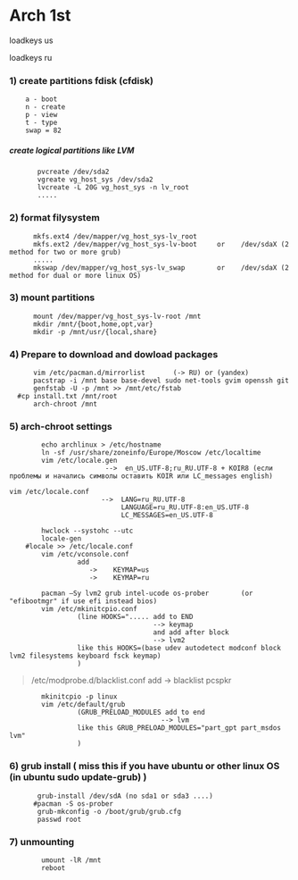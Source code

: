 # Arch 1st

loadkeys us

loadkeys ru

### 1) create partitions fdisk (cfdisk)
        a - boot
        n - create
        p - view
        t - type
        swap = 82
        
 ##### create logical partitions like LVM
 ```nginx
        pvcreate /dev/sda2
        vgreate vg_host_sys /dev/sda2
        lvcreate -L 20G vg_host_sys -n lv_root
        .....
  ```      
  ### 2) format filysystem
  ```nginx
        mkfs.ext4 /dev/mapper/vg_host_sys-lv_root
        mkfs.ext2 /dev/mapper/vg_host_sys-lv-boot     or    /dev/sdaX (2 method for two or more grub)
        .....
        mkswap /dev/mapper/vg_host_sys-lv_swap        or    /dev/sdaX (2 method for dual or more linux OS)
  ```     
  ### 3) mount partitions
  ```nginx
        mount /dev/mapper/vg_host_sys-lv-root /mnt
        mkdir /mnt/{boot,home,opt,var}
        mkdir -p /mnt/usr/{local,share}
   ```     
 ### 4) Prepare to download and dowload packages      
  ```nginx      
        vim /etc/pacman.d/mirrorlist       (-> RU) or (yandex)
        pacstrap -i /mnt base base-devel sudo net-tools gvim openssh git
        genfstab -U -p /mnt >> /mnt/etc/fstab
    #cp install.txt /mnt/root
        arch-chroot /mnt
  ```      
### 5) arch-chroot settings
```nginx
        echo archlinux > /etc/hostname
        ln -sf /usr/share/zoneinfo/Europe/Moscow /etc/localtime
        vim /etc/locale.gen   
                        -->  en_US.UTF-8;ru_RU.UTF-8 + KOIR8 (если проблемы и начались символы оставить KOIR или LC_messages english)
 ```
 ```nginx
 vim /etc/locale.conf
                        -->  LANG=ru_RU.UTF-8
                             LANGUAGE=ru_RU.UTF-8:en_US.UTF-8
                             LC_MESSAGES=en_US.UTF-8
```
```nginx
        hwclock --systohc --utc
        locale-gen
    #locale >> /etc/locale.conf
        vim /etc/vconsole.conf
                 add
                    ->    KEYMAP=us
                    ->    KEYMAP=ru
```
```nginx
        pacman –Sy lvm2 grub intel-ucode os-prober        (or "efibootmgr" if use efi instead bios)
        vim /etc/mkinitcpio.conf
                 (line HOOKS="..... add to END
                                    --> keymap
                                    and add after block 
                                    --> lvm2
                 like this HOOKS=(base udev autodetect modconf block lvm2 filesystems keyboard fsck keymap)
                 )
```
> /etc/modprobe.d/blacklist.conf 
               add
                        ->   blacklist pcspkr
```nginx                      
        mkinitcpio -p linux
        vim /etc/default/grub
                 (GRUB_PRELOAD_MODULES add to end
                                      --> lvm
                 like this GRUB_PRELOAD_MODULES="part_gpt part_msdos lvm"
                 )
```                 
 ### 6) grub install ( miss this if you have ubuntu or other linux OS  (in ubuntu sudo update-grub) )
 ```nginx
        grub-install /dev/sdA (no sda1 or sda3 ....)
       #pacman -S os-prober
        grub-mkconfig -o /boot/grub/grub.cfg
        passwd root
```        
 ### 7) unmounting
```nginx 
        umount -lR /mnt
        reboot
```
